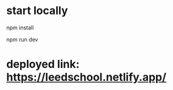 # start locally
<p>npm install</p>
<p>npm run dev</p>

# deployed link: https://leedschool.netlify.app/


